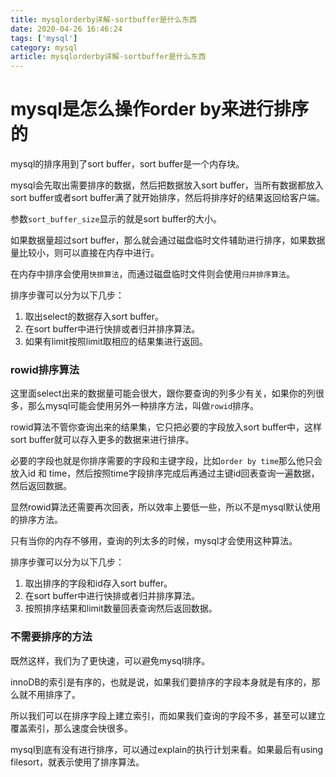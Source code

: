 ```yaml
---
title: mysqlorderby详解-sortbuffer是什么东西
date: 2020-04-26 16:46:24
tags: ['mysql']
category: mysql
article: mysqlorderby详解-sortbuffer是什么东西
---
```


# mysql是怎么操作order by来进行排序的

mysql的排序用到了sort buffer，sort buffer是一个内存块。

mysql会先取出需要排序的数据，然后把数据放入sort buffer，当所有数据都放入sort buffer或者sort buffer满了就开始排序，然后将排序好的结果返回给客户端。

参数`sort_buffer_size`显示的就是sort buffer的大小。

如果数据量超过sort buffer，那么就会通过磁盘临时文件辅助进行排序，如果数据量比较小，则可以直接在内存中进行。

在内存中排序会使用`快排算法`，而通过磁盘临时文件则会使用`归并排序算法`。

排序步骤可以分为以下几步：

1. 取出select的数据存入sort buffer。
2. 在sort buffer中进行快排或者归并排序算法。
3. 如果有limit按照limit取相应的结果集进行返回。

### rowid排序算法

这里面select出来的数据量可能会很大，跟你要查询的列多少有关，如果你的列很多，那么mysql可能会使用另外一种排序方法，叫做`rowid`排序。

rowid算法不管你查询出来的结果集，它只把必要的字段放入sort buffer中，这样sort buffer就可以存入更多的数据来进行排序。

必要的字段也就是你排序需要的字段和主键字段，比如`order by time`那么他只会放入id 和 time，然后按照time字段排序完成后再通过主键id回表查询一遍数据，然后返回数据。

显然rowid算法还需要再次回表，所以效率上要低一些，所以不是mysql默认使用的排序方法。

只有当你的内存不够用，查询的列太多的时候，mysql才会使用这种算法。

排序步骤可以分为以下几步：

1. 取出排序的字段和id存入sort buffer。
2. 在sort buffer中进行快排或者归并排序算法。
3. 按照排序结果和limit数量回表查询然后返回数据。

### 不需要排序的方法

既然这样，我们为了更快速，可以避免mysql排序。

innoDB的索引是有序的，也就是说，如果我们要排序的字段本身就是有序的，那么就不用排序了。

所以我们可以在排序字段上建立索引，而如果我们查询的字段不多，甚至可以建立覆盖索引，那么速度会快很多。

mysql到底有没有进行排序，可以通过explain的执行计划来看。如果最后有using filesort，就表示使用了排序算法。

